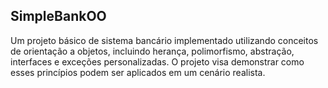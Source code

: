 ## SimpleBankOO
Um projeto básico de sistema bancário implementado utilizando conceitos de orientação a objetos, incluindo herança, polimorfismo, abstração, interfaces e exceções personalizadas. O projeto visa demonstrar como esses princípios podem ser aplicados em um cenário realista.
 

